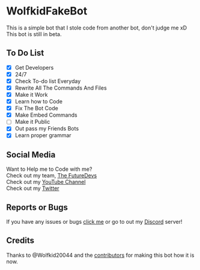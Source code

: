 # WolfkidFakeBot
This is a simple bot that I stole code from another bot, don't judge me xD
This bot is still in beta.

## To Do List
- [x] Get Developers
- [x] 24/7
- [x] Check To-do list Everyday
- [x] Rewrite All The Commands And Files
- [x] Make it Work
- [x] Learn how to Code
- [X] Fix The Bot Code
- [X] Make Embed Commands
- [ ]  Make it Public
- [X] Out pass my Friends Bots
- [x] Learn proper grammar

## Social Media
Want to Help me to Code with me? <br>
Check out my team, [The FutureDevs](https://github.com/FutureDeveloperZ)<br>
Check out my [YouTube Channel](www.youtube.com/c/Wolfkid)<br>
Check out my [Twitter](https://twitter.com/@TheRealWolfkid)

## Reports or Bugs
If you have any issues or bugs [click me](https://github.com/Wolfkid200444/FakeWolfkidBOT/issues) or go to out my [Discord](https://discord.gg/Z42u23M) server!

## Credits
Thanks to @Wolfkid20044 and the [contributors](https://github.com/FutureDeveloperZ/FakeWolfkid/graphs/contributors) for making this bot how it is now.
